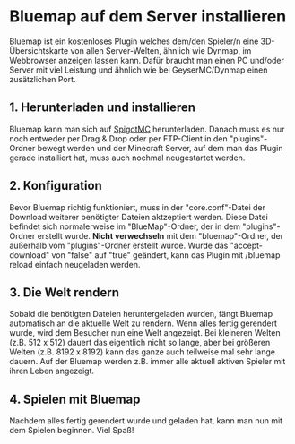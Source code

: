 # Bluemap auf dem Server installieren

Bluemap ist ein kostenloses Plugin welches dem/den Spieler/n eine 3D-Übersichtskarte von allen Server-Welten, ähnlich wie Dynmap, im Webbrowser anzeigen lassen kann. Dafür braucht man einen PC und/oder Server mit viel Leistung und ähnlich wie bei GeyserMC/Dynmap einen zusätzlichen Port.

## 1. Herunterladen und installieren

Bluemap kann man sich auf [SpigotMC](https://www.spigotmc.org/resources/bluemap.83557) herunterladen. Danach muss es nur noch entweder per Drag & Drop oder per FTP-Client in den "plugins"-Ordner bewegt werden und der Minecraft Server, auf dem man das Plugin gerade installiert hat, muss auch nochmal neugestartet werden.

## 2. Konfiguration

Bevor Bluemap richtig funktioniert, muss in der "core.conf"-Datei der Download weiterer benötigter Dateien aktzeptiert werden. Diese Datei befindet sich normalerweise im "BlueMap"-Ordner, der in dem "plugins"-Ordner erstellt wurde. <b>Nicht verwechseln</b> mit dem "bluemap"-Ordner, der außerhalb vom "plugins"-Ordner erstellt wurde. Wurde das "accept-download" von "false" auf "true" geändert, kann das Plugin mit /bluemap reload einfach neugeladen werden.

## 3. Die Welt rendern

Sobald die benötigten Dateien heruntergeladen wurden, fängt Bluemap automatisch an die aktuelle Welt zu rendern. Wenn alles fertig gerendert wurde, wird dem Besucher nun eine Welt angezeigt. Bei kleineren Welten (z.B. 512 x 512) dauert das eigentlich nicht so lange, aber bei größeren Welten (z.B. 8192 x 8192) kann das ganze auch teilweise mal sehr lange dauern. Auf der Bluemap werden z.B. immer alle aktuell aktiven Spieler mit ihren Leben angezeigt.

## 4. Spielen mit Bluemap

Nachdem alles fertig gerendert wurde und geladen hat, kann man nun mit dem Spielen beginnen. Viel Spaß!


